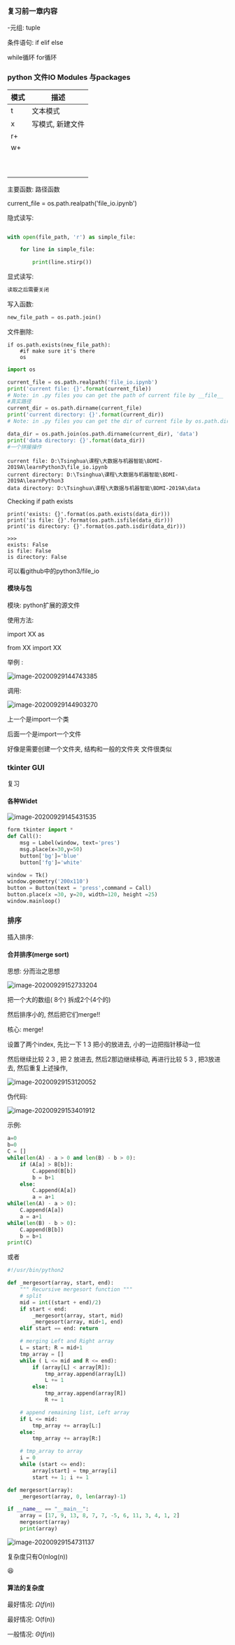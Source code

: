 ### 复习前一章内容

-元组: tuple

条件语句: if elif else

while循环 for循环

### python 文件IO Modules 与packages

| 模式 | 描述             |
| ---- | ---------------- |
| t    | 文本模式         |
| x    | 写模式, 新建文件 |
| r+   |                  |
| w+   |                  |
|      |                  |
|      |                  |
|      |                  |
|      |                  |
|      |                  |
|      |                  |
|      |                  |
|      |                  |
|      |                  |



主要函数: 路径函数

current_file = os.path.realpath('file_io.ipynb')



隐式读写: 

```python

with open(file_path, 'r') as simple_file:

	for line in simple_file:

		print(line.stirp())
```

显式读写: 

```python
读取之后需要关闭

```

写入函数: 

```python
new_file_path = os.path.join()
```

文件删除: 

```
if os.path.exists(new_file_path):
	#if make sure it's there
	os
```



```python
import os

current_file = os.path.realpath('file_io.ipynb')  
print('current file: {}'.format(current_file))
# Note: in .py files you can get the path of current file by __file__
#真实路径
current_dir = os.path.dirname(current_file)  
print('current directory: {}'.format(current_dir))
# Note: in .py files you can get the dir of current file by os.path.dirname(__file__)

data_dir = os.path.join(os.path.dirname(current_dir), 'data')
print('data directory: {}'.format(data_dir))
#一个拼接操作
```

```
current file: D:\Tsinghua\课程\大数据与机器智能\BDMI-2019A\learnPython3\file_io.ipynb
current directory: D:\Tsinghua\课程\大数据与机器智能\BDMI-2019A\learnPython3
data directory: D:\Tsinghua\课程\大数据与机器智能\BDMI-2019A\data
```

Checking if path exists



```
print('exists: {}'.format(os.path.exists(data_dir)))
print('is file: {}'.format(os.path.isfile(data_dir)))
print('is directory: {}'.format(os.path.isdir(data_dir)))

>>>
exists: False
is file: False
is directory: False
```

可以看github中的python3/file_io

#### 模块与包

模块: python扩展的源文件

使用方法: 

import XX as 

from XX import XX

举例 : 

![image-20200929144743385](C:\Users\75451\Desktop\learning\大数据与机器智能\pic\image-20200929144743385.png)

调用: 

![image-20200929144903270](C:\Users\75451\Desktop\learning\大数据与机器智能\pic\image-20200929144903270.png)

上一个是import一个类

后面一个是import一个文件

好像是需要创建一个文件夹, 结构和一般的文件夹 文件很类似

### tkinter GUI

复习

#### 各种Widet

![image-20200929145431535](C:\Users\75451\Desktop\learning\大数据与机器智能\pic\image-20200929145431535.png)

```python
form tkinter import *
def Call():	
    msg = Label(window, text='pres')
	msg.place(x=30,y=50)
	button['bg']='blue'
	button['fg']='white'

window = Tk()
window.geometry('200x110')
button = Button(text = 'press',command = Call)
button.place(x =30, y=20, width=120, height =25)
window.mainloop()
```

### 排序

插入排序: 

#### 合并排序(merge sort)

思想: 分而治之思想

![image-20200929152733204](C:\Users\75451\Desktop\learning\大数据与机器智能\pic\image-20200929152733204.png)

把一个大的数组( 8个) 拆成2个(4个的)

然后排序小的, 然后把它们merge!!

核心: merge!

设置了两个index, 先比一下 1 3 把小的放进去, 小的一边把指针移动一位

然后继续比较 2 3 , 把 2 放进去, 然后2那边继续移动, 再进行比较 5 3 , 把3放进去, 然后重复上述操作,

![image-20200929153120052](C:\Users\75451\Desktop\learning\大数据与机器智能\pic\image-20200929153120052.png)

伪代码: 

![image-20200929153401912](C:\Users\75451\Desktop\learning\大数据与机器智能\pic\image-20200929153401912.png)

示例: 

```python
a=0
b=0
C = []
while(len(A) - a > 0 and len(B) - b > 0):
    if (A[a] > B[b]):
        C.append(B[b])
        b = b+1
    else:
        C.append(A[a])
        a = a+1
while(len(A) - a > 0):
    C.append(A[a])
    a = a+1
while(len(B) - b > 0):
    C.append(B[b])
    b = b+1
print(C)
```

或者

```python
#!/usr/bin/python2

def _mergesort(array, start, end):
    """ Recursive mergesort function """
    # split
    mid = int((start + end)/2)
    if start < end:
        _mergesort(array, start, mid)
        _mergesort(array, mid+1, end)
    elif start == end: return

    # merging Left and Right array
    L = start; R = mid+1
    tmp_array = []
    while ( L <= mid and R <= end):
        if (array[L] < array[R]):
            tmp_array.append(array[L])
            L += 1
        else:
            tmp_array.append(array[R])
            R += 1

    # append remaining list, Left array
    if L <= mid:
        tmp_array += array[L:]
    else:
        tmp_array += array[R:]

    # tmp_array to array
    i = 0
    while (start <= end):
        array[start] = tmp_array[i]
        start += 1; i += 1

def mergesort(array):
    _mergesort(array, 0, len(array)-1)

if __name__ == "__main__":
    array = [17, 9, 13, 8, 7, 7, -5, 6, 11, 3, 4, 1, 2]
    mergesort(array)
    print(array)
```



![image-20200929154731137](C:\Users\75451\Desktop\learning\大数据与机器智能\pic\image-20200929154731137.png)

复杂度只有O(nlog(n))

:laughing: 

#### 算法的复杂度

最好情况: $\Omega(f(n))$

最好情况: O(f(n))

一般情况: $\Theta(f(n))$

